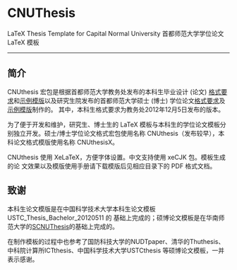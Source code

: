 
CNUThesis
=========

LaTeX Thesis Template for Capital Normal University
首都师范大学学位论文 LaTeX 模板

-------------

简介
-------------
CNUthesis 宏包是根据首都师范大学教务处发布的本科生毕业设计 (论文) [格式要求](http://zf.cnu.edu.cn/xytz/5896.htm)和[示例模版](http://202.204.208.76/jwc/detail.jsp?seq=2799&boardid=23108)以及研究生院发布的首都师范大学硕士 (博士) 学位论文[格式要求](http://grad.cnu.edu.cn/pages/info.php?id=77)及[示例模版](http://202.204.214.169/xwlw/)制作的。
其中，本科生格式要求为教务处2012年12月5日发布的版本。

为了便于开发和维护，研究生、博士生的 LaTeX 模板与本科生的学位论文模板分别独立开发。硕士/博士学位论文格式宏包使用名称 CNUthesis（发布较早），本科论文格式模版使用名称 CNUthesisX。

CNUthesis 使用 XeLaTeX，方便字体设置。中文支持使用 xeCJK 包。模板生成的论
文效果以及模版使用手册请下载模版后见相应目录下的 PDF 格式文档。

致谢
-------------
本科生论文模版是在中国科学技术大学本科生论文模板 USTC_Thesis_Bachelor_20120511 的
基础上完成的；硕博论文模板是在华南师范大学的[SCNUThesis](https://code.google.com/p/scnuthesis/)的基础上完成的。

在制作模板的过程中也参考了国防科技大学的NUDTpaper、清华的Thuthesis、中科院计算所ICTthesis、中国科学技术大学USTCthesis 等硕博论文模板，一并表示感谢。